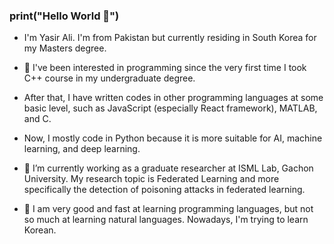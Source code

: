 ### print("Hello World 👋")

- I'm Yasir Ali. I'm from Pakistan but currently residing in South Korea for my Masters degree.

- 👀 I've been interested in programming since the very first time I took C++ course in my undergraduate degree.
- After that, I have written codes in other programming languages at some basic level, such as JavaScript (especially React framework), MATLAB, and C.
- Now, I mostly code in Python because it is more suitable for AI, machine learning, and deep learning.

- 🔭 I’m currently working as a graduate researcher at ISML Lab, Gachon University. My research topic is Federated Learning and more specifically the detection of poisoning attacks in federated learning.

- 🌱 I am very good and fast at learning programming languages, but not so much at learning natural languages. Nowadays, I'm trying to learn Korean.